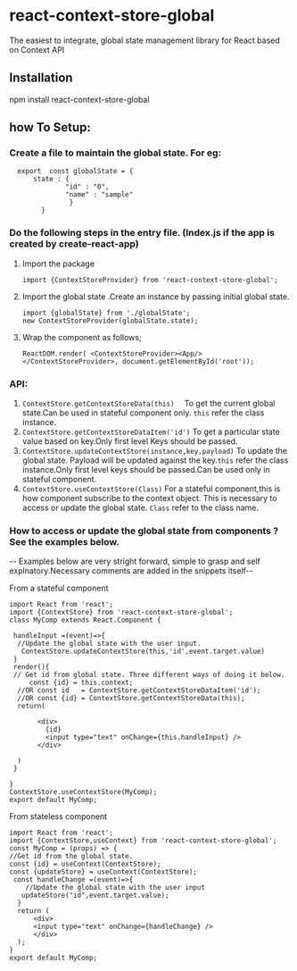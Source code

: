 # react-context-store-global

The easiest to integrate, global state management library for React based on Context API

## Installation
npm install react-context-store-global

## how To Setup:

### Create a file to maintain the global state. For eg:
```
  export  const globalState = {
      state : {
              "id" : "0",
              "name" : "sample"
               }
        }
```  
### Do the following steps in the entry file. (Index.js if the app is created by create-react-app)
1. Import the package
      ```
      import {ContextStoreProvider} from 'react-context-store-global'; 
      ```
2. Import the global state .Create an instance by passing initial global state. 
      ```
      import {globalState} from './globalState';
      new ContextStoreProvider(globalState.state);
     ```      
3. Wrap the <App/> component as follows;
    ```
    ReactDOM.render( <ContextStoreProvider><App/> </ContextStoreProvider>, document.getElementById('root'));
    ```
    
### API:

1. ```ContextStore.getContextStoreData(this)  ``` To get the current global state.Can be used in stateful component only. ```this``` refer the class instance.
2. ```ContextStore.getContextStoreDataItem('id')``` To get a particular state value based on key.Only first level Keys should be passed. 
3. ```ContextStore.updateContextStore(instance,key,payload)``` To update the global state. Payload will be updated against the key.```this``` refer the class instance.Only first level keys should be passed.Can be used only in stateful component.
4. ```ContextStore.useContextStore(Class)``` For a stateful component,this is how component subscribe to the context object. This is necessary to access or update the global state. ```Class``` refer to the class name.


### How to access or update the global state from components ? See the examples below.

-- Examples below are very stright forward, simple to grasp and self explnatory.Necessary comments are added in the snippets itself--

From a stateful component
```
import React from 'react';
import {ContextStore} from 'react-context-store-global';
class MyComp extends React.Component {

 handleInput =(event)=>{
  //Update the global state with the user input.
   ContextStore.updateContextStore(this,'id',event.target.value)
 }
 render(){
 // Get id from global state. Three different ways of doing it below.
     const {id} = this.context;  
  //OR const id   = ContextStore.getContextStoreDataItem('id');
  //OR const {id} = ContextStore.getContextStoreData(this);
  return(
   
       <div> 
         {id}
         <input type="text" onChange={this.handleInput} />
       </div>
     
  )
 }
 
}
ContextStore.useContextStore(MyComp);
export default MyComp;
```
From stateless component
```
import React from 'react';
import {ContextStore,useContext} from 'react-context-store-global';
const MyComp = (props) => {
//Get id from the global state.
const {id} = useContext(ContextStore);
const {updateStore} = useContext(ContextStore);
 const handleChange =(event)=>{
    //Update the global state with the user input
   updateStore("id",event.target.value);
  }
  return (
      <div>
      <input type="text" onChange={handleChange} />
      </div>
  );
}
export default MyComp;
```
